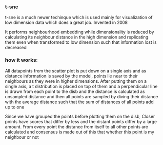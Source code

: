 ### t-sne
t-sne is a much newer techinque which is used mainly for visualization of low dimension data which does a great job. Invented in 2008

It performs neighbourhood embedding while dimensionality is reduced by calculating its neighbour distance in the high dimension and replicating them even when transformed to low dimension such that information lost is decreased

### how it works:

All datapoints from the scatter plot is put down on a single axis and as distance information is saved by the model, points lie near to their neighbours as they were in higher dimensions. After putting them on a single axis, a t distribution is placed on top of them and a perpendicular line is drawn from each point to the disb and the distance is calculated as unsampled distance and then all points are sampled by diving their distance with the average distance such that the sum of distances of all points add up to one

Since we have grouped the points before plotting them on the disb, Closer points have scores that differ by less and the distant points differ by a large amount. From every point the distance from itself to all other points are calculated and consensus is made out of this that whether this point is my neighbour or not
